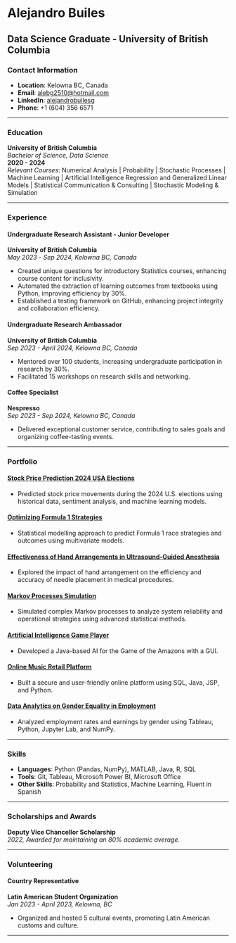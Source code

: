# Alejandro Builes
## Data Science Graduate - University of British Columbia

### Contact Information
- **Location**: Kelowna BC, Canada
- **Email**: [alebg2510@hotmail.com](mailto:alebg2510@hotmail.com)
- **LinkedIn**: [alejandrobuilesg](https://www.linkedin.com/in/alejandrobuilesg)
- **Phone**: +1 (604) 356 6571

---

### Education
**University of British Columbia**  
_Bachelor of Science, Data Science_  
**2020 - 2024**  
*Relevant Courses*: Numerical Analysis | Probability | Stochastic Processes | Machine Learning | Artificial Intelligence Regression and Generalized Linear Models | Statistical Communication & Consulting | Stochastic Modeling & Simulation


---

### Experience

#### Undergraduate Research Assistant - Junior Developer
**University of British Columbia**  
_May 2023 - Sep 2024, Kelowna BC, Canada_
- Created unique questions for introductory Statistics courses, enhancing course content for inclusivity.
- Automated the extraction of learning outcomes from textbooks using Python, improving efficiency by 30%.
- Established a testing framework on GitHub, enhancing project integrity and collaboration efficiency.

#### Undergraduate Research Ambassador
**University of British Columbia**  
_Sep 2023 - April 2024, Kelowna BC, Canada_
- Mentored over 100 students, increasing undergraduate participation in research by 30%.
- Facilitated 15 workshops on research skills and networking.

#### Coffee Specialist
**Nespresso**  
_Sep 2023 - Sep 2024, Kelowna BC, Canada_
- Delivered exceptional customer service, contributing to sales goals and organizing coffee-tasting events.

---

### Portfolio

#### [Stock Price Prediction 2024 USA Elections](https://github.com/alebuiles/stock-price-prediction-2024-elections)
- Predicted stock price movements during the 2024 U.S. elections using historical data, sentiment analysis, and machine learning models.

#### [Optimizing Formula 1 Strategies](DATA_410_Final_Project.pdf)
- Statistical modelling approach to predict Formula 1 race strategies and outcomes using multivariate models.

#### [Effectiveness of Hand Arrangements in Ultrasound-Guided Anesthesia](STAT400_Final_Project.pdf)
- Explored the impact of hand arrangement on the efficiency and accuracy of needle placement in medical procedures.

#### [Markov Processes Simulation](STAT403_Final_Project.pdf)
- Simulated complex Markov processes to analyze system reliability and operational strategies using advanced statistical methods.
  
#### [Artificial Intelligence Game Player](https://github.com/COSC-322-Team-03/Game-Project)
- Developed a Java-based AI for the Game of the Amazons with a GUI.

#### [Online Music Retail Platform](https://github.com/PatchFact/COSC304_Lab10)
- Built a secure and user-friendly online platform using SQL, Java, JSP, and Python.

#### [Data Analytics on Gender Equality in Employment](https://github.com/ubco-W2021T1-data301/project-group02-project)
- Analyzed employment rates and earnings by gender using Tableau, Python, Jupyter Lab, and NumPy.

---

### Skills
- **Languages**: Python (Pandas, NumPy), MATLAB, Java, R, SQL
- **Tools**: Git, Tableau, Microsoft Power BI, Microsoft Office
- **Other Skills**: Probability and Statistics, Machine Learning, Fluent in Spanish

---

### Scholarships and Awards
**Deputy Vice Chancellor Scholarship**  
_2022, Awarded for maintaining an 80% academic average._

---

### Volunteering
#### Country Representative
**Latin American Student Organization**  
_Jan 2023 - April 2023, Kelowna, BC_
- Organized and hosted 5 cultural events, promoting Latin American customs and culture.

---
